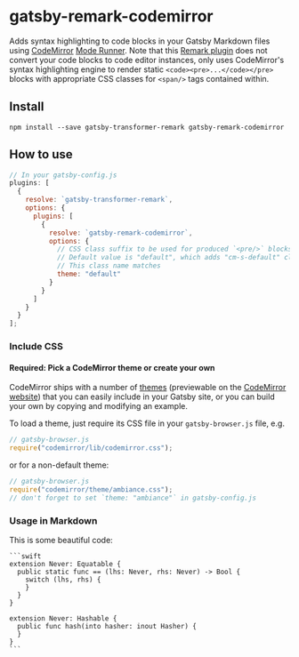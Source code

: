 # gatsby-remark-codemirror

Adds syntax highlighting to code blocks in your Gatsby Markdown files using
[CodeMirror](https://codemirror.net) [Mode
Runner](https://codemirror.net/demo/runmode.html). Note that this
[Remark plugin](https://github.com/remarkjs/remark/blob/master/doc/plugins.md)
does not convert your code blocks to code editor instances, only uses
CodeMirror's syntax highlighting engine to render static
`<code><pre>...</code></pre>` blocks with appropriate CSS classes for `<span/>`
tags contained within.

## Install

`npm install --save gatsby-transformer-remark gatsby-remark-codemirror`

## How to use

```javascript
// In your gatsby-config.js
plugins: [
  {
    resolve: `gatsby-transformer-remark`,
    options: {
      plugins: [
        {
          resolve: `gatsby-remark-codemirror`,
          options: {
            // CSS class suffix to be used for produced `<pre/>` blocks.
            // Default value is "default", which adds "cm-s-default" class.
            // This class name matches
            theme: "default"
          }
        }
      ]
    }
  }
];
```

### Include CSS

#### Required: Pick a CodeMirror theme or create your own

CodeMirror ships with a number of [themes][1] (previewable on the [CodeMirror
website][2]) that you can easily include in your Gatsby site, or you can build
your own by copying and modifying an example.

To load a theme, just require its CSS file in your `gatsby-browser.js` file, e.g.

```javascript
// gatsby-browser.js
require("codemirror/lib/codemirror.css");
```

or for a non-default theme:

```javascript
// gatsby-browser.js
require("codemirror/theme/ambiance.css");
// don't forget to set `theme: "ambiance"` in gatsby-config.js
```

### Usage in Markdown

This is some beautiful code:

    ```swift
    extension Never: Equatable {
      public static func == (lhs: Never, rhs: Never) -> Bool {
        switch (lhs, rhs) {
        }
      }
    }

    extension Never: Hashable {
      public func hash(into hasher: inout Hasher) {
      }
    }
    ```

[1]: https://github.com/codemirror/CodeMirror/tree/master/theme
[2]: https://codemirror.net/index.html
